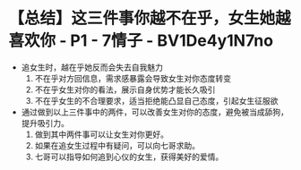 # 【总结】这三件事你越不在乎，女生她越喜欢你 - P1 - 7情子 - BV1De4y1N7no

-   追女生时，越在乎她反而会失去自我魅力
    1.  不在乎对方回信息，需求感暴露会导致女生对你态度转变
    2.  不在乎女生对你的看法，展示自身优势才能长久吸引
    3.  不在乎女生的不合理要求，适当拒绝能凸显自己态度，引起女生征服欲
-   通过做到以上三件事中的两件，可以改善女生对你的态度，避免被当成舔狗，提升吸引力。
    1.  做到其中两件事可以让女生对你更好。
    2.  如果在追女生过程中有疑问，可以向七哥求助。
    3.  七哥可以指导如何追到心仪的女生，获得美好的爱情。